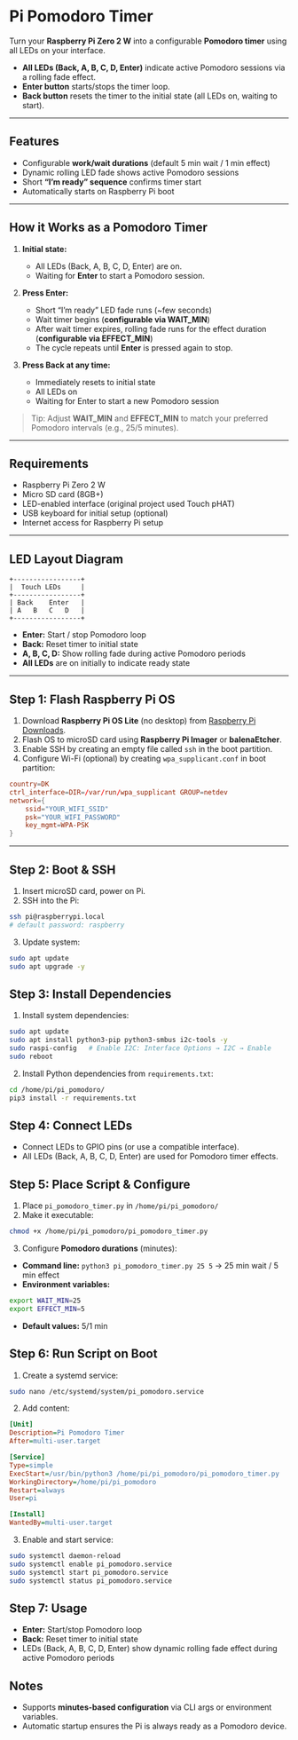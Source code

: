# Pi Pomodoro Timer

Turn your **Raspberry Pi Zero 2 W** into a configurable **Pomodoro timer** using all LEDs on your interface.

* **All LEDs (Back, A, B, C, D, Enter)** indicate active Pomodoro sessions via a rolling fade effect.
* **Enter button** starts/stops the timer loop.
* **Back button** resets the timer to the initial state (all LEDs on, waiting to start).

---

## Features

* Configurable **work/wait durations** (default 5 min wait / 1 min effect)
* Dynamic rolling LED fade shows active Pomodoro sessions
* Short **“I’m ready” sequence** confirms timer start
* Automatically starts on Raspberry Pi boot

---

## How it Works as a Pomodoro Timer

1. **Initial state:**

   * All LEDs (Back, A, B, C, D, Enter) are on.
   * Waiting for **Enter** to start a Pomodoro session.

2. **Press Enter:**

   * Short “I’m ready” LED fade runs (~few seconds)
   * Wait timer begins (**configurable via WAIT_MIN**)
   * After wait timer expires, rolling fade runs for the effect duration (**configurable via EFFECT_MIN**)
   * The cycle repeats until **Enter** is pressed again to stop.

3. **Press Back at any time:**

   * Immediately resets to initial state
   * All LEDs on
   * Waiting for Enter to start a new Pomodoro session

> Tip: Adjust **WAIT_MIN** and **EFFECT_MIN** to match your preferred Pomodoro intervals (e.g., 25/5 minutes).

---

## Requirements

* Raspberry Pi Zero 2 W
* Micro SD card (8GB+)
* LED-enabled interface (original project used Touch pHAT)
* USB keyboard for initial setup (optional)
* Internet access for Raspberry Pi setup

---

## LED Layout Diagram

```
+-----------------+
|  Touch LEDs     |
+-----------------+
| Back    Enter   |
| A   B   C   D   |
+-----------------+
```

* **Enter:** Start / stop Pomodoro loop
* **Back:** Reset timer to initial state
* **A, B, C, D:** Show rolling fade during active Pomodoro periods
* **All LEDs** are on initially to indicate ready state

---

## Step 1: Flash Raspberry Pi OS

1. Download **Raspberry Pi OS Lite** (no desktop) from [Raspberry Pi Downloads](https://www.raspberrypi.com/software/).
2. Flash OS to microSD card using **Raspberry Pi Imager** or **balenaEtcher**.
3. Enable SSH by creating an empty file called `ssh` in the boot partition.
4. Configure Wi-Fi (optional) by creating `wpa_supplicant.conf` in boot partition:

```conf
country=DK
ctrl_interface=DIR=/var/run/wpa_supplicant GROUP=netdev
network={
    ssid="YOUR_WIFI_SSID"
    psk="YOUR_WIFI_PASSWORD"
    key_mgmt=WPA-PSK
}
```

---

## Step 2: Boot & SSH

1. Insert microSD card, power on Pi.
2. SSH into the Pi:

```bash
ssh pi@raspberrypi.local
# default password: raspberry
```

3. Update system:

```bash
sudo apt update
sudo apt upgrade -y
```

## Step 3: Install Dependencies

1. Install system dependencies:

```bash
sudo apt update
sudo apt install python3-pip python3-smbus i2c-tools -y
sudo raspi-config   # Enable I2C: Interface Options → I2C → Enable
sudo reboot
```

2. Install Python dependencies from `requirements.txt`:

```bash
cd /home/pi/pi_pomodoro/
pip3 install -r requirements.txt
```

## Step 4: Connect LEDs

* Connect LEDs to GPIO pins (or use a compatible interface).
* All LEDs (Back, A, B, C, D, Enter) are used for Pomodoro timer effects.

## Step 5: Place Script & Configure

1. Place `pi_pomodoro_timer.py` in `/home/pi/pi_pomodoro/`
2. Make it executable:

```bash
chmod +x /home/pi/pi_pomodoro/pi_pomodoro_timer.py
```

3. Configure **Pomodoro durations** (minutes):

* **Command line:** `python3 pi_pomodoro_timer.py 25 5` → 25 min wait / 5 min effect
* **Environment variables:**

```bash
export WAIT_MIN=25
export EFFECT_MIN=5
```

* **Default values:** 5/1 min

## Step 6: Run Script on Boot

1. Create a systemd service:

```bash
sudo nano /etc/systemd/system/pi_pomodoro.service
```

2. Add content:

```ini
[Unit]
Description=Pi Pomodoro Timer
After=multi-user.target

[Service]
Type=simple
ExecStart=/usr/bin/python3 /home/pi/pi_pomodoro/pi_pomodoro_timer.py
WorkingDirectory=/home/pi/pi_pomodoro
Restart=always
User=pi

[Install]
WantedBy=multi-user.target
```

3. Enable and start service:

```bash
sudo systemctl daemon-reload
sudo systemctl enable pi_pomodoro.service
sudo systemctl start pi_pomodoro.service
sudo systemctl status pi_pomodoro.service
```

## Step 7: Usage

* **Enter:** Start/stop Pomodoro loop
* **Back:** Reset timer to initial state
* LEDs (Back, A, B, C, D, Enter) show dynamic rolling fade effect during active Pomodoro periods

## Notes

* Supports **minutes-based configuration** via CLI args or environment variables.
* Automatic startup ensures the Pi is always ready as a Pomodoro device.